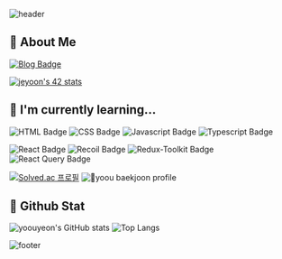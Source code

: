 ![header](https://capsule-render.vercel.app/api?type=waving&color=0:1D2B64,100:F8CDDA&height=100&section=header)

## 🐧 About Me


[![Blog Badge](https://img.shields.io/badge/blog-EBC7E6?style=for-the-badge&logo=githubsponsors&link=https://yoouyeon.tistory.com)](https://blog.yoouyeon.dev/)

[![jeyoon's 42 stats](https://badge.mediaplus.ma/darkgray/jeyoon?1337Badge=off&UM6P=off)](https://profile.intra.42.fr/users/jeyoon)

## 🌱 I'm currently learning...

![HTML Badge](https://img.shields.io/badge/html-E34F26?style=flat-square&logo=html5&logoColor=ffffff)
![CSS Badge](https://img.shields.io/badge/css-1572B6?style=flat-square&logo=css3&logoColor=ffffff)
![Javascript Badge](https://img.shields.io/badge/javascript-F7DF1E?style=flat-square&logo=javascript&logoColor=ffffff)
![Typescript Badge](https://img.shields.io/badge/typescript-3178C6?style=flat-square&logo=typescript&logoColor=ffffff)

![React Badge](https://img.shields.io/badge/react-61DAFB?style=flat-square&logo=react&logoColor=ffffff)
![Recoil Badge](https://img.shields.io/badge/recoil-3578E5?style=flat-square&logo=recoil&logoColor=ffffff)
![Redux-Toolkit Badge](https://img.shields.io/badge/redux--toolkit-764ABC?style=flat-square&logo=redux&logoColor=ffffff)
![React Query Badge](https://img.shields.io/badge/React_Query-FF4154?style=flat-square&logo=reactquery&logoColor=ffffff)

[![Solved.ac
프로필](http://mazassumnida.wtf/api/v2/generate_badge?boj=yoou)](https://solved.ac/yoou)
![yoou baekjoon profile](http://mazandi.herokuapp.com/api?handle=yoou&theme=cold)

## 🐙 Github Stat

![yoouyeon's GitHub stats](https://github-readme-stats.vercel.app/api?username=yoouyeon&show_icons=true&hide=stars) ![Top Langs](https://github-readme-stats.vercel.app/api/top-langs/?username=yoouyeon&layout=compact)

![footer](https://capsule-render.vercel.app/api?type=waving&color=0:1D2B64,100:F8CDDA&height=100&section=footer)
